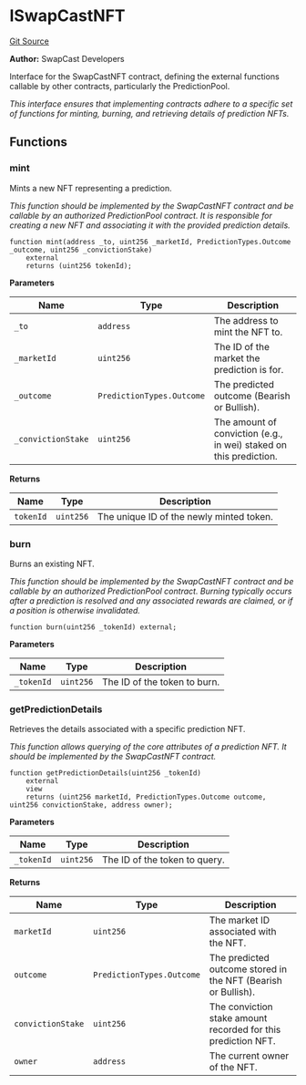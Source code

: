 # ISwapCastNFT
[Git Source](https://github.com/s-di-cola/swapcast/blob/4769078b9eaa8e01d9802412e863313928216687/src/interfaces/ISwapCastNFT.sol)

**Author:**
SwapCast Developers

Interface for the SwapCastNFT contract, defining the external functions
callable by other contracts, particularly the PredictionPool.

*This interface ensures that implementing contracts adhere to a specific set of functions
for minting, burning, and retrieving details of prediction NFTs.*


## Functions
### mint

Mints a new NFT representing a prediction.

*This function should be implemented by the SwapCastNFT contract and be callable
by an authorized PredictionPool contract. It is responsible for creating a new NFT
and associating it with the provided prediction details.*


```solidity
function mint(address _to, uint256 _marketId, PredictionTypes.Outcome _outcome, uint256 _convictionStake)
    external
    returns (uint256 tokenId);
```
**Parameters**

|Name|Type|Description|
|----|----|-----------|
|`_to`|`address`|The address to mint the NFT to.|
|`_marketId`|`uint256`|The ID of the market the prediction is for.|
|`_outcome`|`PredictionTypes.Outcome`|The predicted outcome (Bearish or Bullish).|
|`_convictionStake`|`uint256`|The amount of conviction (e.g., in wei) staked on this prediction.|

**Returns**

|Name|Type|Description|
|----|----|-----------|
|`tokenId`|`uint256`|The unique ID of the newly minted token.|


### burn

Burns an existing NFT.

*This function should be implemented by the SwapCastNFT contract and be callable
by an authorized PredictionPool contract. Burning typically occurs after a prediction
is resolved and any associated rewards are claimed, or if a position is otherwise invalidated.*


```solidity
function burn(uint256 _tokenId) external;
```
**Parameters**

|Name|Type|Description|
|----|----|-----------|
|`_tokenId`|`uint256`|The ID of the token to burn.|


### getPredictionDetails

Retrieves the details associated with a specific prediction NFT.

*This function allows querying of the core attributes of a prediction NFT.
It should be implemented by the SwapCastNFT contract.*


```solidity
function getPredictionDetails(uint256 _tokenId)
    external
    view
    returns (uint256 marketId, PredictionTypes.Outcome outcome, uint256 convictionStake, address owner);
```
**Parameters**

|Name|Type|Description|
|----|----|-----------|
|`_tokenId`|`uint256`|The ID of the token to query.|

**Returns**

|Name|Type|Description|
|----|----|-----------|
|`marketId`|`uint256`|The market ID associated with the NFT.|
|`outcome`|`PredictionTypes.Outcome`|The predicted outcome stored in the NFT (Bearish or Bullish).|
|`convictionStake`|`uint256`|The conviction stake amount recorded for this prediction NFT.|
|`owner`|`address`|The current owner of the NFT.|


